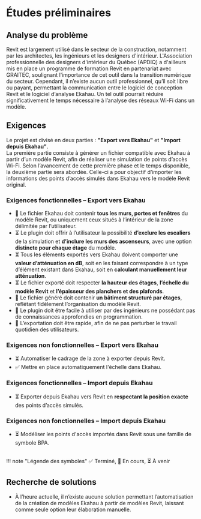 # Études préliminaires

## Analyse du problème

Revit est largement utilisé dans le secteur de la construction, notamment par les architectes, les ingénieurs et les designers d'intérieur. L'Association professionnelle des designers d'intérieur du Québec (APDIQ) a d'ailleurs mis en place un programme de formation Revit en partenariat avec GRAITEC, soulignant l'importance de cet outil dans la transition numérique du secteur. Cependant, il n’existe aucun outil professionnel, qu’il soit libre ou payant, permettant la communication entre le logiciel de conception Revit et le logiciel d’analyse Ekahau. Un tel outil pourrait réduire significativement le temps nécessaire à l’analyse des réseaux Wi-Fi dans un modèle.

## Exigences

Le projet est divisé en deux parties : **"Export vers Ekahau"** et **"Import depuis Ekahau"**.  
La première partie consiste à générer un fichier compatible avec Ekahau à partir d’un modèle Revit, afin de réaliser une simulation de points d’accès Wi-Fi. Selon l’avancement de cette première phase et le temps disponible, la deuxième partie sera abordée. Celle-ci a pour objectif d’importer les informations 
des points d’accès simulés dans Ekahau vers le modèle Revit original.

### Exigences fonctionnelles – Export vers Ekahau

- 🔄 Le fichier Ekahau doit contenir **tous les murs, portes et fenêtres** du modèle Revit, ou uniquement ceux situés à l’intérieur de la zone délimitée par l’utilisateur.
- ⏳ Le plugin doit offrir à l’utilisateur la possibilité **d’exclure les escaliers** de la simulation et **d’inclure les murs des ascenseurs**, avec une option **distincte pour chaque étage** du modèle.
- ⏳ Tous les éléments exportés vers Ekahau doivent comporter une **valeur d’atténuation en dB**, soit en les faisant correspondre à un type d’élément existant dans Ekahau, soit en **calculant manuellement leur atténuation**.
- ⏳ Le fichier exporté doit respecter **la hauteur des étages**, **l’échelle du modèle Revit** et **l’épaisseur des planchers et des plafonds**.
- 🔄 Le fichier généré doit contenir **un bâtiment structuré par étages**, reflétant fidèlement l’organisation du modèle Revit.
- 🔄 Le plugin doit être facile à utiliser par des ingénieurs ne possédant pas de connaissances approfondies en programmation.
- 🔄 L’exportation doit être rapide, afin de ne pas perturber le travail quotidien des utilisateurs.
 
### Exigences non fonctionnelles – Export vers Ekahau

- ⏳ Automatiser le cadrage de la zone à exporter depuis Revit.  
- ✅ Mettre en place automatiquement l'échelle dans Ekahau.

### Exigences fonctionnelles – Import depuis Ekahau

- ⏳ Exporter depuis Ekahau vers Revit en **respectant la position exacte** des points d’accès simulés.  

### Exigences non fonctionnelles – Import depuis Ekahau

- ⏳ Modéliser les points d'accès importés dans Revit sous une famille de symbole BPA.

<br>
!!! note "Légende des symboles"
    ✅ Terminé, 🔄 En cours, ⏳ À venir

## Recherche de solutions

- À l’heure actuelle, il n’existe aucune solution permettant l’automatisation de la création de modèles Ekahau à partir de modèles Revit, laissant comme seule option leur élaboration manuelle.

<!-- ## Méthodologie -->

